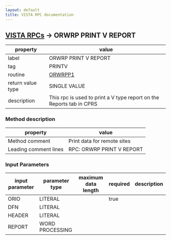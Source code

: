 ```yaml
---
layout: default
title: VISTA RPC documentation
---
```




## [VISTA RPCs](TableOfContent.md) &#8594; ORWRP PRINT V REPORT 

 property | value 
--- | --- 
 label | ORWRP PRINT V REPORT
 tag | PRINTV
 routine | [ORWRPP1](http://code.osehra.org/dox/Routine_ORWRPP1_source.html)
 return value type | SINGLE VALUE
 description | This rpc is used to print a V type report on the Reports tab in CPRS


### Method description

 property | value 
--- | --- 
 Method comment | Print data for remote sites
 Leading comment lines | RPC: ORWRP PRINT V REPORT

### Input Parameters

| input parameter | parameter type | maximum data length | required | description | 
| --- | --- | --- | --- | --- | 
| ORIO | LITERAL |  | true |  | 
| DFN | LITERAL |  |  |  | 
| HEADER | LITERAL |  |  |  | 
| REPORT | WORD PROCESSING |  |  |  | 